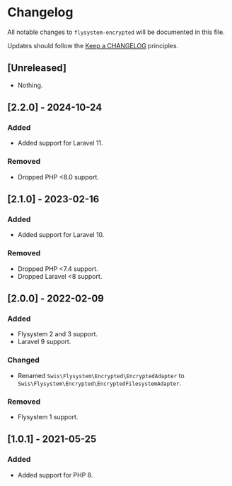 # Changelog

All notable changes to `flysystem-encrypted` will be documented in this file.

Updates should follow the [Keep a CHANGELOG](http://keepachangelog.com/) principles.

## [Unreleased]

- Nothing.

## [2.2.0] - 2024-10-24

### Added

- Added support for Laravel 11.

### Removed

- Dropped PHP <8.0 support.

## [2.1.0] - 2023-02-16

### Added

- Added support for Laravel 10.

### Removed

- Dropped PHP <7.4 support.
- Dropped Laravel <8 support.

## [2.0.0] - 2022-02-09

### Added
- Flysystem 2 and 3 support.
- Laravel 9 support.

### Changed
- Renamed `Swis\Flysystem\Encrypted\EncryptedAdapter` to `Swis\Flysystem\Encrypted\EncryptedFilesystemAdapter`.

### Removed
- Flysystem 1 support.

## [1.0.1] - 2021-05-25

### Added
- Added support for PHP 8.
